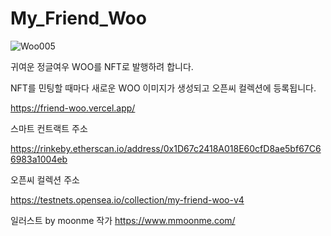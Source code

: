 # My_Friend_Woo

![Woo005](https://user-images.githubusercontent.com/40536266/169993997-f16239a3-5433-4374-b3b4-3a59f8220d0c.png)

귀여운 정글여우 WOO를 NFT로 발행하려 합니다.

NFT를 민팅할 때마다 새로운 WOO 이미지가 생성되고 오픈씨 컬렉션에 등록됩니다.

https://friend-woo.vercel.app/

스마트 컨트랙트 주소

https://rinkeby.etherscan.io/address/0x1D67c2418A018E60cfD8ae5bf67C66983a1004eb

오픈씨 컬렉션 주소

https://testnets.opensea.io/collection/my-friend-woo-v4

일러스트 by moonme 작가
https://www.mmoonme.com/
